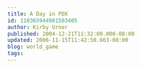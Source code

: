 ```yaml
---
title: A Day in PDX
id: 110365944901503405
author: Kirby Urner
published: 2004-12-21T11:32:00.000-08:00
updated: 2006-11-15T11:42:50.663-08:00
blog: world_game
tags: 
---
```


